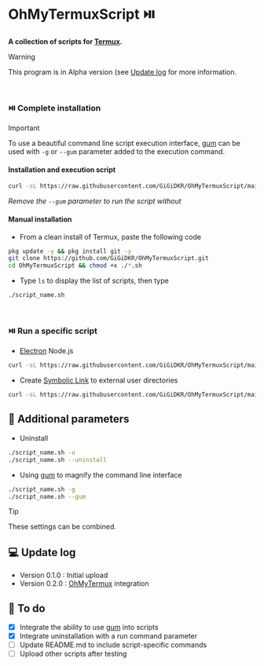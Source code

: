 # OhMyTermuxScript ⏯️
**A collection of scripts for [Termux](https://github.com/termux/termux-app).**

> [!WARNING]
> This program is in Alpha version (see [Update log](https://github.com/GiGiDKR/OhMyTermuxScript/edit/main/README.md#update-log) for more information.

&nbsp;

### ⏯️ Complete installation 

> [!IMPORTANT]
> To use a beautiful command line script execution interface, [gum](https://github.com/charmbracelet/gum) can be used with `-g` or `--gum` parameter added to the execution command. 

#### Installation and execution script
```bash
curl -sL https://raw.githubusercontent.com/GiGiDKR/OhMyTermuxScript/main/install.sh -o install.sh && chmod +x install.sh && ./install.sh --gum
```
*Remove the `--gum` parameter to run the script without*


#### Manual installation 

- From a clean install of Termux, paste the following code 
```bash
pkg update -y && pkg install git -y
git clone https://github.com/GiGiDKR/OhMyTermuxScript.git
cd OhMyTermuxScript && chmod +x ./*.sh
```
- Type `ls` to display the list of scripts, then type
```bash
./script_name.sh 
```

&nbsp;

### ⏯️ Run a specific script 

- [Electron](https://github.com/electron/electron) Node.js
```bash
curl -sL https://raw.githubusercontent.com/GiGiDKR/OhMyTermuxScript/main/electron.sh -o electron.sh && chmod +x electron.sh && ./electron.sh --gum
```

- Create [Symbolic Link](https://en.wikipedia.org/wiki/Symbolic_link) to external user directories
```bash
curl -sL https://raw.githubusercontent.com/GiGiDKR/OhMyTermuxScript/main/usersymlink.sh -o usersymlink.sh && chmod +x usersymlink.sh && ./usersymlink.sh --gum
```

## 🧊 Additional parameters
- Uninstall
```bash
./script_name.sh -u
./script_name.sh --uninstall
```
- Using [gum](https://github.com/charmbracelet/gum) to magnify the command line interface
```bash
./script_name.sh -g
./script_name.sh --gum
```
> [!TIP]
> These settings can be combined.

## 💻 Update log
- Version 0.1.0 : Initial upload
- Version 0.2.0 : [OhMyTermux](https://github.com/GiGiDKR/OhMyTermux) integration

## 📖 To do
- [X] Integrate the ability to use [gum](https://github.com/charmbracelet/gum) into scripts
- [X] Integrate uninstallation with a run command parameter  
- [ ] Update README.md to include script-specific commands
- [ ] Upload other scripts after testing
